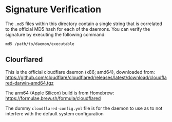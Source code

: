 # Signature Verification

The `.md5` files within this directory contain a single string that is correlated to the official MD5 hash for each of the daemons. You can verify the signature by executing the following command:

`md5 /path/to/daemon/executable`

## Clourflared

This is the official cloudflare daemon (x86; amd64), downloaded from: https://github.com/cloudflare/cloudflared/releases/latest/download/cloudflared-darwin-amd64.tgz

The arm64 (Apple Silicon) build is from Homebrew: https://formulae.brew.sh/formula/cloudflared

The dummy `cloudflared-config.yml` file is for the daemon to use as to not interfere with the default system configuration